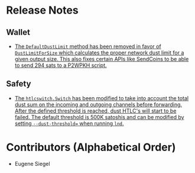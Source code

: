 # Release Notes

## Wallet

* [The `DefaultDustLimit` method has been removed in favor of `DustLimitForSize` which calculates the proper network dust limit for a given output size. This also fixes certain APIs like SendCoins to be able to send 294 sats to a P2WPKH script.](https://github.com/vanditshah99/lnd/pull/5781)

## Safety

* [The `htlcswitch.Switch` has been modified to take into account the total dust sum on the incoming and outgoing channels before forwarding. After the defined threshold is reached, dust HTLC's will start to be failed. The default threshold is 500K satoshis and can be modified by setting `--dust-threshold=` when running `lnd`.](https://github.com/vanditshah99/lnd/pull/5770)

# Contributors (Alphabetical Order)

* Eugene Siegel
